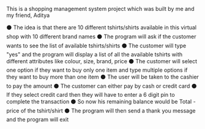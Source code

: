 This is a shopping management system project which was built by me and my friend, Aditya

⚫ The idea is that there are 10 different tshirts/shirts available in this virtual shop with 10 different brand names
⚫ The program will ask if the customer wants to see the list of available tshirts/shirts
⚫ The customer will type "yes" and the program will display a list of all the available tshirts with different attributes like colour,      size, brand, price
⚫ The customer will select one option if they want to buy only one item and type multiple options if they want to buy more than one item 
⚫ The user will be taken to the cashier to pay the amount 
⚫ The customer can either pay by cash or credit card
⚫ If they select credit card then they will have to enter a 6 digit pin to complete the transaction
⚫ So now his remaining balance would be Total - price of the tshirt/shirt
⚫ The program will then send a thank you message and the program will exit
